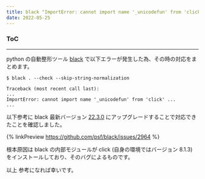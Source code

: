```yaml
---
title: black "ImportError: cannot import name '_unicodefun' from 'click'" 対応
date: 2022-05-25
---
```


<div class="toc">
<div class="toc-content">
<h3 class="menu-label">ToC</h3>
<!-- toc -->
</div>
</div>

---

python の自動整形ツール [black](https://github.com/psf/black) で以下エラーが発生した為、その時の対応をまとめます。

```
$ black . --check --skip-string-normalization

Traceback (most recent call last):
...
ImportError: cannot import name '_unicodefun' from 'click' ...
...
```

以下参考に black 最新バージョン [22.3.0](https://pypi.org/project/black/22.3.0/) にアップグレードすることで対応できたことを確認しました。

{% linkPreview https://github.com/psf/black/issues/2964 %}

根本原因は black の内部モジュールが click (自身の環境ではバージョン 8.1.3) をインストールしており、そのバグによるものです。

以上
参考になれば幸いです。
